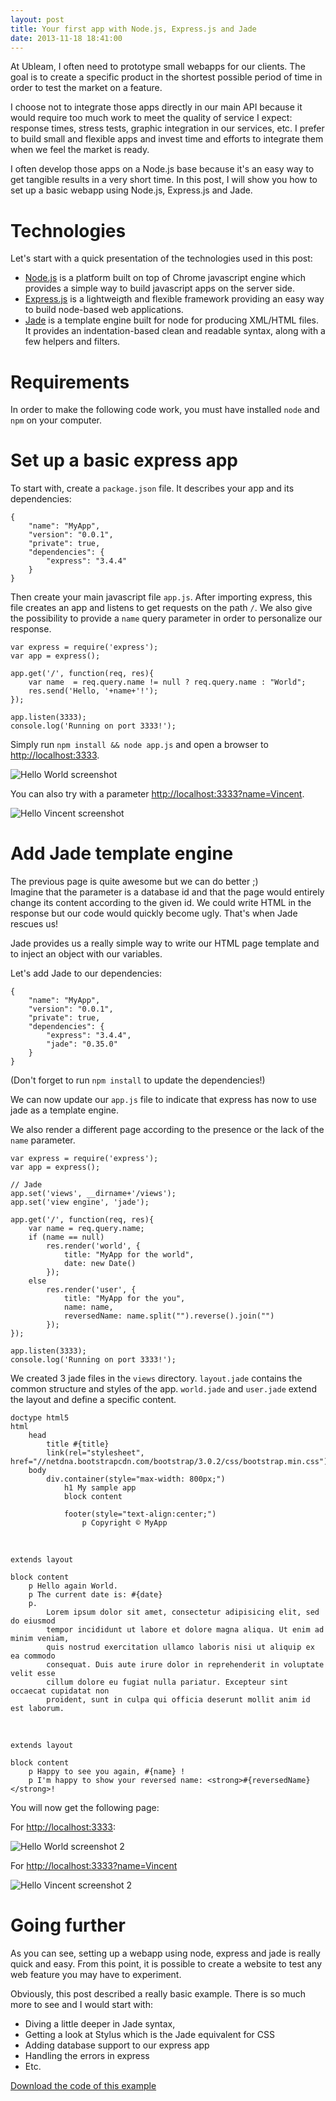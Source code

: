 ```yaml
---
layout: post
title: Your first app with Node.js, Express.js and Jade
date: 2013-11-18 18:41:00
---
```


At Ubleam, I often need to prototype small webapps for our clients. The goal is to create a specific product in the shortest possible period of time in order to test the market on a feature.

I choose not to integrate those apps directly in our main API because it would require too much work to meet the quality of service I expect: response times, stress tests, graphic integration in our services, etc. I prefer to build small and flexible apps and invest time and efforts to integrate them when we feel the market is ready.

I often develop those apps on a Node.js base because it's an easy way to get tangible results in a very short time. In this post, I will show you how to set up a basic webapp using Node.js, Express.js and Jade.

<!--more-->

# Technologies

Let's start with a quick presentation of the technologies used in this post:

* [Node.js](http://nodejs.org) is a platform built on top of Chrome javascript engine which provides a simple way to build javascript apps on the server side.
* [Express.js](http://expressjs.com) is a lightweigth and flexible framework providing an easy way to build node-based web applications.
* [Jade](http://jade-lang.com/) is a template engine built for node for producing XML/HTML files. It provides an indentation-based clean and readable syntax, along with a few helpers and filters.

# Requirements

In order to make the following code work, you must have installed `node` and `npm` on your computer.

# Set up a basic express app

To start with, create a `package.json` file. It describes your app and its dependencies:

	{
		"name": "MyApp",
		"version": "0.0.1",
		"private": true,
		"dependencies": {
			"express": "3.4.4"
		}
	}

Then create your main javascript file `app.js`. After importing express, this file creates an app and listens to get requests on the path `/`. We also give the possibility to provide a `name` query parameter in order to personalize our response.

	var express = require('express');
	var app = express();

	app.get('/', function(req, res){
		var name  = req.query.name != null ? req.query.name : "World";
		res.send('Hello, '+name+'!');
	});

	app.listen(3333);
	console.log('Running on port 3333!');



Simply run `npm install && node app.js` and open a browser to [http://localhost:3333](http://localhost:3333).

![Hello World screenshot](/assets/blog/20131118/express-jade-first-app-screenshot_step1.png)

You can also try with a parameter [http://localhost:3333?name=Vincent](http://localhost:3333?name=Vincent).

![Hello Vincent screenshot](/assets/blog/20131118/express-jade-first-app-screenshot_step1_bis.png)

# Add Jade template engine

The previous page is quite awesome but we can do better ;)  
Imagine that the parameter is a database id and that the page would entirely change its content according to the given id.
We could write HTML in the response but our code would quickly become ugly. That's when Jade rescues us!

Jade provides us a really simple way to write our HTML page template and to inject an object with our variables.

Let's add Jade to our dependencies:

	{
		"name": "MyApp",
		"version": "0.0.1",
		"private": true,
		"dependencies": {
			"express": "3.4.4",
			"jade": "0.35.0"
		}
	}

(Don't forget to run `npm install` to update the dependencies!)

We can now update our `app.js` file to indicate that express has now to use jade as a template engine.

We also render a different page according to the presence or the lack of the `name` parameter.

	var express = require('express');
	var app = express();

	// Jade
	app.set('views', __dirname+'/views');
	app.set('view engine', 'jade');

	app.get('/', function(req, res){
		var name = req.query.name;
		if (name == null)
			res.render('world', {
				title: "MyApp for the world",
				date: new Date()
			});
		else
			res.render('user', {
				title: "MyApp for the you",
				name: name,
				reversedName: name.split("").reverse().join("")
			});
	});

	app.listen(3333);
	console.log('Running on port 3333!');

We created 3 jade files in the `views` directory. `layout.jade` contains the common structure and styles of the app. `world.jade` and `user.jade` extend the layout and define a specific content.

	doctype html5
	html
		head
			title #{title}
			link(rel="stylesheet", href="//netdna.bootstrapcdn.com/bootstrap/3.0.2/css/bootstrap.min.css")
		body
			div.container(style="max-width: 800px;")
				h1 My sample app
				block content

				footer(style="text-align:center;")
					p Copyright © MyApp

&nbsp;

	extends layout

	block content
		p Hello again World.
		p The current date is: #{date}
		p.
			Lorem ipsum dolor sit amet, consectetur adipisicing elit, sed do eiusmod
			tempor incididunt ut labore et dolore magna aliqua. Ut enim ad minim veniam,
			quis nostrud exercitation ullamco laboris nisi ut aliquip ex ea commodo
			consequat. Duis aute irure dolor in reprehenderit in voluptate velit esse
			cillum dolore eu fugiat nulla pariatur. Excepteur sint occaecat cupidatat non
			proident, sunt in culpa qui officia deserunt mollit anim id est laborum.

&nbsp;

	extends layout

	block content
		p Happy to see you again, #{name} !
		p I'm happy to show your reversed name: <strong>#{reversedName}</strong>!

You will now get the following page:

For [http://localhost:3333](http://localhost:3333):

![Hello World screenshot 2](/assets/blog/20131118/express-jade-first-app-screenshot_step2.png)

For [http://localhost:3333?name=Vincent](http://localhost:3333?name=Vincent)

![Hello Vincent screenshot 2](/assets/blog/20131118/express-jade-first-app-screenshot_step2_bis.png)

# Going further

As you can see, setting up a webapp using node, express and jade is really quick and easy. From this point, it is possible to create a website to test any web feature you may have to experiment.

Obviously, this post described a really basic example. There is so much more to see and I would start with:

* Diving a little deeper in Jade syntax,
* Getting a look at Stylus which is the Jade equivalent for CSS
* Adding database support to our express app
* Handling the errors in express
* Etc.

<a href="http://github.com/vdurmont/express-jade-example" class="btn btn-primary">Download the code of this example</a>
